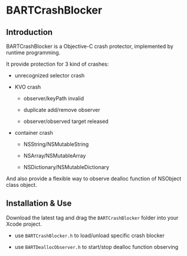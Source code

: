 # BARTCrashBlocker
## Introduction
BARTCrashBlocker is a Objective-C crash protector, implemented by runtime programming.

It provide protection for 3 kind of crashes:

- unrecognized selector crash

- KVO crash
	- observer/keyPath invalid
 
 	- duplicate add/remove observer
 
 	- observer/observed target released

- container crash
	- NSString/NSMutableString

	- NSArray/NSMutableArray

	- NSDictionary/NSMutableDictionary

And also provide a flexible way to observe dealloc function of NSObject class object.

## Installation & Use
Download the latest tag and drag the `BARTCrashBlocker` folder into your Xcode project.

- use `BARTCrashBlocker.h` to load/unload specific crash blocker

- use `BARTDeallocObserver.h` to start/stop dealloc function observing